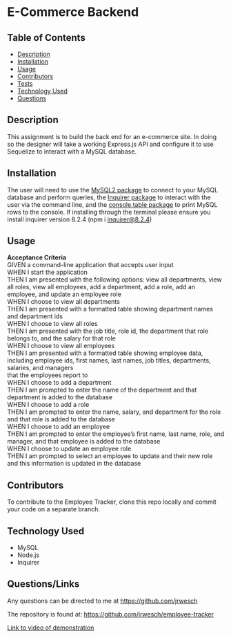 # E-Commerce Backend

## Table of Contents
- [Description](#description)
- [Installation](#installation)
- [Usage](#usage)
- [Contributors](#contributors)
- [Tests](#tests)
- [Technology Used](#technology-used)
- [Questions](#questions)

## Description
This assignment is to build the back end for an e-commerce site. In doing so the designer will take a working Express.js API and configure it to use Sequelize to interact with a MySQL database.

## Installation

The user will need to use the [MySQL2 package](https://www.npmjs.com/package/mysql2) to connect to your MySQL database and perform queries, the [Inquirer package](https://www.npmjs.com/package/inquirer/v/8.2.4) to interact with the user via the command line, and the [console.table package](https://www.npmjs.com/package/console.table) to print MySQL rows to the console. If installing through the terminal please ensure you install inquirer version 8.2.4 (npm i inquirer@8.2.4)
 
## Usage
**Acceptance Criteria** </br>
GIVEN a command-line application that accepts user input</br>
WHEN I start the application</br>
THEN I am presented with the following options: view all departments, view all roles, view all employees, add a department, add a role, add an employee, and update an employee role</br>
WHEN I choose to view all departments</br>
THEN I am presented with a formatted table showing department names and department ids</br>
WHEN I choose to view all roles</br>
THEN I am presented with the job title, role id, the department that role belongs to, and the salary for that role</br>
WHEN I choose to view all employees</br>
THEN I am presented with a formatted table showing employee data, including employee ids, first names, last names, job titles, departments, salaries, and managers </br>
that the employees report to</br>
WHEN I choose to add a department</br>
THEN I am prompted to enter the name of the department and that department is added to the database</br>
WHEN I choose to add a role</br>
THEN I am prompted to enter the name, salary, and department for the role and that role is added to the database</br>
WHEN I choose to add an employee</br>
THEN I am prompted to enter the employee’s first name, last name, role, and manager, and that employee is added to the database</br>
WHEN I choose to update an employee role</br>
THEN I am prompted to select an employee to update and their new role and this information is updated in the database</br>

## Contributors
To contribute to the Employee Tracker, clone this repo locally and commit your code on a separate branch.
  

## Technology Used
- MySQL
- Node.js
- Inquirer

## Questions/Links
Any questions can be directed to me at https://github.com/jrwesch

The repository is found at: https://github.com/jrwesch/employee-tracker
  
[Link to video of demonstration](https://drive.google.com/file/d/1dBDoz3rDCcyRQKZc5VN3VMze5eSdknS8/view)
